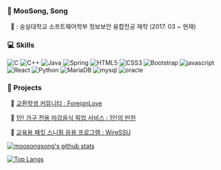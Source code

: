 ### 👩 MooSong, Song
&nbsp;&nbsp;🏫 : 숭실대학교 소프트웨어학부 정보보안 융합전공 재학 (2017. 03 ~ 현재)

### 💻 Skills
![C](https://img.shields.io/badge/-C-A8B9CC?style=for-the-badge&logo=C&logoColor=white)
![C++](https://img.shields.io/badge/-C++-00599C?style=for-the-badge&logo=cplusplus&logoColor=white)
![Java](https://img.shields.io/badge/-Java-007396?style=for-the-badge&logo=Java&logoColor=white)
![Spring](https://img.shields.io/badge/-Spring-6DB33F?style=for-the-badge&logo=Spring&logoColor=white)
![HTML5](https://img.shields.io/badge/-HTML5-E34F26?style=for-the-badge&logo=HTML5&logoColor=white)
![CSS3](https://img.shields.io/badge/-CSS3-1572B6?style=for-the-badge&logo=CSS3&logoColor=white)
![Bootstrap](https://img.shields.io/badge/-Bootstrap-563D7C?style=for-the-badge&logo=Bootstrap&logoColor=white)
![javascript](https://img.shields.io/badge/-JavaScript-F7Df1E?style=for-the-badge&logo=JavaScript&logoColor=white)
![React](https://img.shields.io/badge/-ReactNative-61DAFB?style=for-the-badge&logo=React&logoColor=white)
![Python](https://img.shields.io/badge/-Python-3776AB?style=for-the-badge&logo=Python&logoColor=white)
![MariaDB](https://img.shields.io/badge/-mariadbfoundation-1F305F?style=for-the-badge&logo=mariadbfoundation&logoColor=white)
![mysql](https://img.shields.io/badge/-mysql-4479A1?style=for-the-badge&logo=mysql&logoColor=white)
![oracle](https://img.shields.io/badge/-oracle-F80000?style=for-the-badge&logo=oracle&logoColor=white)

### 📂 Projects
&nbsp;&nbsp;📃 [교환학생 커뮤니티 : ForeignLove](https://github.com/moosongsong/WEB_Project_ForeignLove)
  
&nbsp;&nbsp;📃 [1인 가구 전용 마감음식 픽업 서비스 : 1인의 만찬](https://github.com/moosongsong/Dinner41_Spring_Project)
  
&nbsp;&nbsp;📃 [교육용 패킷 스니핑 응용 프로그램 : WireSSU](https://github.com/moosongsong/JAVA_Project_WireSSU)

[![moosongsong's github stats](https://github-readme-stats.vercel.app/api?username=moosongsong)](https://github.com/moosongsong)

[![Top Langs](https://github-readme-stats.vercel.app/api/top-langs/?username=moosongsong)](https://github.com/moosongsong)
